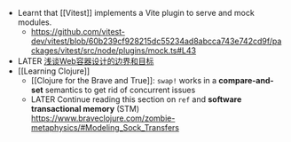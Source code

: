 - Learnt that [[Vitest]] implements a Vite plugin to serve and mock modules.
	- https://github.com/vitest-dev/vitest/blob/60b239cf928215dc55234ad8abcca743e742cd9f/packages/vitest/src/node/plugins/mock.ts#L43
- LATER [浅谈Web容器设计的边界和目标](https://mp.weixin.qq.com/s/2WC4OsT7Wk_Rnh6KvQPpuQ)
- [[Learning Clojure]]
	- [[Clojure for the Brave and True]]: `swap!` works in a **compare-and-set** semantics to get rid of concurrent issues
	- LATER Continue reading this section on `ref` and **software transactional memory**  (STM)
	  https://www.braveclojure.com/zombie-metaphysics/#Modeling_Sock_Transfers